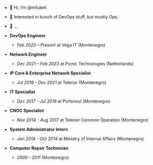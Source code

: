 - 👋 Hi, I’m @milukeli
- 👀 Interested in bunch of DevOps stuff, but mostly Ops.
- 🌱 ...  

- **DevOps Engineer**
  - *Feb 2023 – Present* at Vega IT (Montenegro)

- **Network Engineer**
  - *Dec 2021 – Feb 2023* at Picnic Technologies (Netherlands)

- **IP Core & Enterprise Network Specialist**
  - *Jul 2019 - Dec 2021* at Telenor (Montenegro)

- **IT Specialist**
  - *Dec 2017 - Jul 2019* at Portonovi (Montenegro)

- **CNOC Specialist**
  - *Nov 2014 - Aug 2017* at Telenor Common Operation (Montenegro)

- **System Administrator Intern**
  - *Jan 2014 - Oct 2014* at Ministry of Internal Affairs (Montenegro)

- **Computer Repair Technician**
  - *2009 - 2011* (Montenegro)
